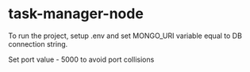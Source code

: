 # task-manager-node
To run the project, setup .env and set MONGO_URI variable equal to DB connection string.

Set port value - 5000 to avoid port collisions
